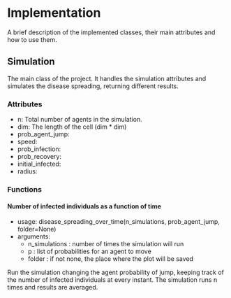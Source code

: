 # Implementation

A brief description of the implemented classes, their main attributes and how to use them.

## Simulation
	
The main class of the project. It handles the simulation attributes and simulates the disease spreading, returning different results.

### Attributes

* n: Total number of agents in the simulation.
* dim: The length of the cell (dim * dim)
* prob\_agent\_jump:
* speed:
* prob_infection:
* prob_recovery:
* initial_infected:
* radius:

### Functions

#### Number of infected individuals as a function of time

* usage: disease\_spreading\_over\_time(n_simulations, prob_agent_jump, folder=None)
* arguments:
   * n_simulations : number of times the simulation will run
   * p : list of probabilities for an agent to move
   * folder : if not none, the place where the plot will be saved

Run the simulation changing the agent probability of jump, keeping track of the number of infected individuals at every instant. The simulation runs n times and results are averaged.